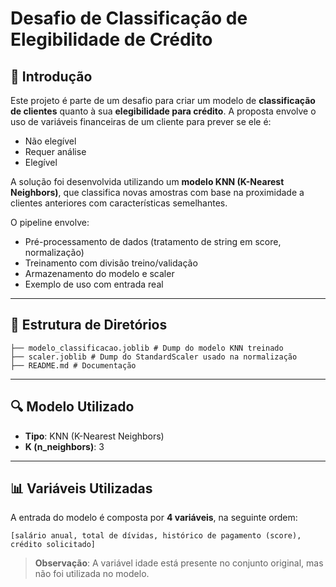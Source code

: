 # Desafio de Classificação de Elegibilidade de Crédito

## 📌 Introdução

Este projeto é parte de um desafio para criar um modelo de **classificação de clientes** quanto à sua **elegibilidade para crédito**. A proposta envolve o uso de variáveis financeiras de um cliente para prever se ele é:

- Não elegível
- Requer análise
- Elegível

A solução foi desenvolvida utilizando um **modelo KNN (K-Nearest Neighbors)**, que classifica novas amostras com base na proximidade a clientes anteriores com características semelhantes.

O pipeline envolve:
- Pré-processamento de dados (tratamento de string em score, normalização)
- Treinamento com divisão treino/validação
- Armazenamento do modelo e scaler
- Exemplo de uso com entrada real

---

## 📁 Estrutura de Diretórios

```
├── modelo_classificacao.joblib # Dump do modelo KNN treinado
├── scaler.joblib # Dump do StandardScaler usado na normalização
├── README.md # Documentação
```

---

## 🔍 Modelo Utilizado

- **Tipo**: KNN (K-Nearest Neighbors)
- **K (n_neighbors)**: 3

---

## 📊 Variáveis Utilizadas

A entrada do modelo é composta por **4 variáveis**, na seguinte ordem:

```text
[salário anual, total de dívidas, histórico de pagamento (score), crédito solicitado]
```

> **Observação**: A variável idade está presente no conjunto original, mas não foi utilizada no modelo.